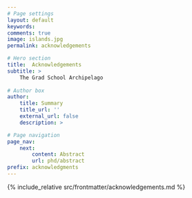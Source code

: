 ```yaml
---
# Page settings
layout: default
keywords:
comments: true
image: islands.jpg
permalink: acknowledgements

# Hero section
title:  Acknowledgements
subtitle: >  
    The Grad School Archipelago
    
# Author box
author:
    title: Summary
    title_url: ''
    external_url: false
    description: >

# Page navigation
page_nav:
    next:
        content: Abstract
        url: phd/abstract
prefix: acknowledgments
---
```


{% include_relative src/frontmatter/acknowledgements.md %}